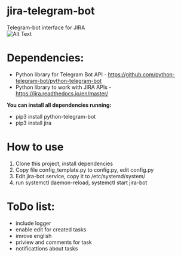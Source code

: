 # jira-telegram-bot
Telegram-bot interface for JIRA <br />
![Alt Text](https://github.com/ruslan337/jira-telegram-bot/blob/master/demo.gif)
# Dependencies:
* Python library for Telegram Bot API - https://github.com/python-telegram-bot/python-telegram-bot <br />
* Python library to work with JIRA APIs - https://jira.readthedocs.io/en/master/ <br />

<b>You can install all dependencies running:</b><br />
* pip3 install python-telegram-bot <br />
* pip3 install jira
# How to use
1) Clone this project, install dependencies
2) Copy file config_template.py to config.py, edit config.py
3) Edit jira-bot.service, copy it to /etc/systemd/system/
4) run systemctl daemon-reload, systemctl start jira-bot
# ToDo list:
* include logger
* enable edit for created tasks
* imrove english
* priview and comments for task
* notificattions about tasks
